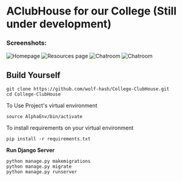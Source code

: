 # AClubHouse for our College (Still under development)
### Screenshots:
![Homepage](https://github.com/wolf-hash/College-ClubHouse/blob/master/Screenshots/clubhouse.png)
![Resources page](https://github.com/wolf-hash/College-ClubHouse/blob/master/Screenshots/resources.png)
![Chatroom](https://github.com/wolf-hash/College-ClubHouse/blob/master/Screenshots/chatrooms.png)
![Chatroom](https://github.com/wolf-hash/College-ClubHouse/blob/master/Screenshots/chatrooms1.png)


## Build Yourself
```
git clone https://github.com/wolf-hash/College-ClubHouse.git
cd College-ClubHouse
```
To Use Project's virtual environment 
``` 
source AlphaEnv/bin/activate
```
To install requirements on your virtual environment
```
pip install -r requirements.txt
```
**Run Django Server**
```
python manage.py makemigrations
python manage.py migrate
python manage.py runserver
```
